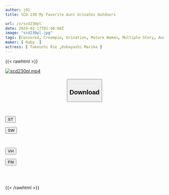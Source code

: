 ```yaml
---
author: j91
title: SCD-230 My Favorite Aunt Urinates Outdoors

url: /v/scd230pl
date: 2024-02-17T01:40:00Z
image: "scd230pl.jpg"
tags: [Censored, Creampie, Urination, Mature Woman, Multiple Story, Aunt	]
maker: [ Ruby  ]
actress: [ Takeuchi Rie ,Kobayashi Marika ]
---
```



{{< rawhtml >}}

<div class="video" data-videoid="MrD2B8WMgBi0ml">
    <a href="javascript:;">
        <img src="/v/scd230pl/scd230pl.jpg" width="WIDTH" height="HEIGHT" alt="scd230pl.mp4" loading="lazy">
    </a>
</div>

<script type="text/javascript" src="https://j91.asia/asset/on-demand-st.js"></script>

<br>
  <link rel="stylesheet" href="https://j91.asia/asset/bs5.css">
  
  <center>
  <button class="btn btn-primary" type="button" data-bs-toggle="collapse" data-bs-target=".multi-collapse" aria-expanded="false" aria-controls="multiCollapseExample1 multiCollapseExample2"><h2>Download</h2></button></center>
</p>
<div class="row">
  <div class="col">
    <div class="collapse multi-collapse" id="multiCollapseExample1">
      <div class="card card-body">
	      	      <br>
<div class="buttons">  
<p><a href="https://streamtape.to/v/MrD2B8WMgBi0ml" target="_blank"><button class="btn-hover color-3"><i class="fa fa-download"></i> ST</button></a></p>
<p><a href="https://cdnwish.com/lgdlbeka1r76" target="_blank"><button class="btn-hover color-2"><i class="fa fa-download"></i> SW</button></a></p></div>
    </div>
  </div>
</div>
  <div class="col">
    <div class="collapse multi-collapse" id="multiCollapseExample2">
      <div class="card card-body">
	      <br>
<div class="buttons">
<p><a href="javascript:;"><button class="btn-hover color-9"><i class="fa fa-download"></i> VH</button></a></p>
<p><a href="javascript:;"><button class="btn-hover color-8"><i class="fa fa-download"></i> FM</button></a></p></div>
<br><br>
      </div>
    </div>
  </div>
</div>

{{< /rawhtml >}}